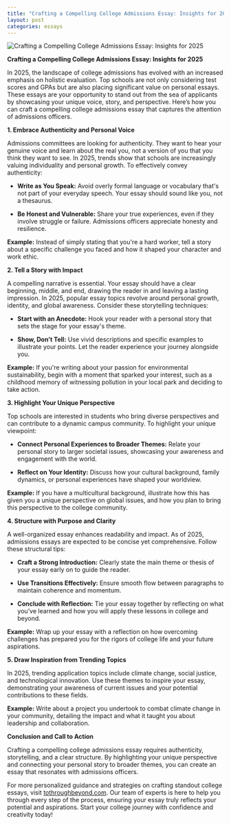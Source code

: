 ```yaml
---
title: "Crafting a Compelling College Admissions Essay: Insights for 2025"
layout: post
categories: essays
---
```


![Crafting a Compelling College Admissions Essay: Insights for 2025](https://scottynvme.github.io/TTB-blog/assets/images/2025-07-29-essays.png)

**Crafting a Compelling College Admissions Essay: Insights for 2025**

In 2025, the landscape of college admissions has evolved with an increased emphasis on holistic evaluation. Top schools are not only considering test scores and GPAs but are also placing significant value on personal essays. These essays are your opportunity to stand out from the sea of applicants by showcasing your unique voice, story, and perspective. Here’s how you can craft a compelling college admissions essay that captures the attention of admissions officers.

**1. Embrace Authenticity and Personal Voice**

Admissions committees are looking for authenticity. They want to hear your genuine voice and learn about the real you, not a version of you that you think they want to see. In 2025, trends show that schools are increasingly valuing individuality and personal growth. To effectively convey authenticity:

- **Write as You Speak:** Avoid overly formal language or vocabulary that's not part of your everyday speech. Your essay should sound like you, not a thesaurus.
  
- **Be Honest and Vulnerable:** Share your true experiences, even if they involve struggle or failure. Admissions officers appreciate honesty and resilience.

**Example:** Instead of simply stating that you're a hard worker, tell a story about a specific challenge you faced and how it shaped your character and work ethic.

**2. Tell a Story with Impact**

A compelling narrative is essential. Your essay should have a clear beginning, middle, and end, drawing the reader in and leaving a lasting impression. In 2025, popular essay topics revolve around personal growth, identity, and global awareness. Consider these storytelling techniques:

- **Start with an Anecdote:** Hook your reader with a personal story that sets the stage for your essay's theme.

- **Show, Don’t Tell:** Use vivid descriptions and specific examples to illustrate your points. Let the reader experience your journey alongside you.

**Example:** If you're writing about your passion for environmental sustainability, begin with a moment that sparked your interest, such as a childhood memory of witnessing pollution in your local park and deciding to take action.

**3. Highlight Your Unique Perspective**

Top schools are interested in students who bring diverse perspectives and can contribute to a dynamic campus community. To highlight your unique viewpoint:

- **Connect Personal Experiences to Broader Themes:** Relate your personal story to larger societal issues, showcasing your awareness and engagement with the world.

- **Reflect on Your Identity:** Discuss how your cultural background, family dynamics, or personal experiences have shaped your worldview.

**Example:** If you have a multicultural background, illustrate how this has given you a unique perspective on global issues, and how you plan to bring this perspective to the college community.

**4. Structure with Purpose and Clarity**

A well-organized essay enhances readability and impact. As of 2025, admissions essays are expected to be concise yet comprehensive. Follow these structural tips:

- **Craft a Strong Introduction:** Clearly state the main theme or thesis of your essay early on to guide the reader.

- **Use Transitions Effectively:** Ensure smooth flow between paragraphs to maintain coherence and momentum.

- **Conclude with Reflection:** Tie your essay together by reflecting on what you’ve learned and how you will apply these lessons in college and beyond.

**Example:** Wrap up your essay with a reflection on how overcoming challenges has prepared you for the rigors of college life and your future aspirations.

**5. Draw Inspiration from Trending Topics**

In 2025, trending application topics include climate change, social justice, and technological innovation. Use these themes to inspire your essay, demonstrating your awareness of current issues and your potential contributions to these fields.

**Example:** Write about a project you undertook to combat climate change in your community, detailing the impact and what it taught you about leadership and collaboration.

**Conclusion and Call to Action**

Crafting a compelling college admissions essay requires authenticity, storytelling, and a clear structure. By highlighting your unique perspective and connecting your personal story to broader themes, you can create an essay that resonates with admissions officers.

For more personalized guidance and strategies on crafting standout college essays, visit [tothroughbeyond.com](https://tothroughbeyond.com). Our team of experts is here to help you through every step of the process, ensuring your essay truly reflects your potential and aspirations. Start your college journey with confidence and creativity today!